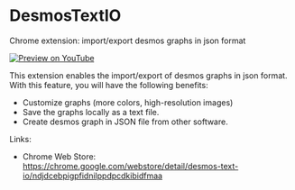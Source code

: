 # DesmosTextIO

Chrome extension: import/export desmos graphs in json format

[![Preview on YouTube](https://img.youtube.com/vi/RnQ7_H4XFGY/0.jpg)](https://www.youtube.com/watch?v=RnQ7_H4XFGY)

This extension enables the import/export of desmos graphs in json format. With this feature, you will have the following benefits:

* Customize graphs (more colors, high-resolution images)
* Save the graphs locally as a text file.
* Create desmos graph in JSON file from other software.

Links:

* Chrome Web Store: https://chrome.google.com/webstore/detail/desmos-text-io/ndjdcebpigpfidnilppdpcdkibidfmaa
